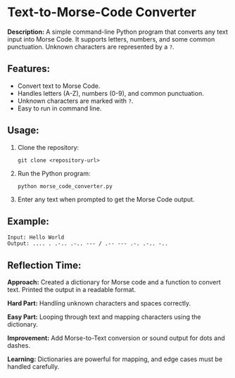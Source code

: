    <h1>Text-to-Morse-Code Converter</h1>
    <p><strong>Description:</strong> A simple command-line Python program that converts any text input into Morse Code. It supports letters, numbers, and some common punctuation. Unknown characters are represented by a <code>?</code>.</p>
    <h2>Features:</h2>
    <ul>
        <li>Convert text to Morse Code.</li>
        <li>Handles letters (A-Z), numbers (0-9), and common punctuation.</li>
        <li>Unknown characters are marked with <code>?</code>.</li>
        <li>Easy to run in command line.</li>
    </ul>
    <h2>Usage:</h2>
    <ol>
        <li>Clone the repository:</li>
        <pre><code>git clone &lt;repository-url&gt;</code></pre>
        <li>Run the Python program:</li>
        <pre><code>python morse_code_converter.py</code></pre>
        <li>Enter any text when prompted to get the Morse Code output.</li>
    </ol>
    <h2>Example:</h2>
    <pre><code>Input: Hello World
Output: .... . .-.. .-.. --- / .-- --- .-. .-.. -..</code></pre>
    <h2>Reflection Time:</h2>
    <p><strong>Approach:</strong> Created a dictionary for Morse code and a function to convert text. Printed the output in a readable format.</p>
    <p><strong>Hard Part:</strong> Handling unknown characters and spaces correctly.</p>
    <p><strong>Easy Part:</strong> Looping through text and mapping characters using the dictionary.</p>
    <p><strong>Improvement:</strong> Add Morse-to-Text conversion or sound output for dots and dashes.</p>
    <p><strong>Learning:</strong> Dictionaries are powerful for mapping, and edge cases must be handled carefully.</p>
